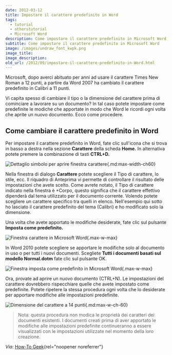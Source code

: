 ```yaml
---
date: 2012-03-12
title: Impostare il carattere predefinito in Word
tags:
  - tutorial
  - otherstutorial
  - Microsoft Word
description: Come impostare il carattere predefinito in Microsoft Word
subtitle: Come impostare il carattere predefinito in Microsoft Word
image: /images/undraw_font_kwpk.png
image_title:
image_description:
old_url: /2012/09/impostare-il-carattere-predefinito-in-Word.html
---
```

Microsoft, dopo averci abituato per anni ad usare il carattere Times New Roman a 12 punti, a partire da Word 2007  ha cambiato il carattere predefinito in Calibri a 11 punti.

Vi capita spesso di cambiare il tipo o la dimensione del carattere prima di cominciare a lavorare su un documento? In tal caso potete impostare come predefinite le modiche che apportate in modo che Word le ricordi ogni volta che aprite un nuovo documento. Ecco come procedere.

## Come cambiare il carattere predefinito in Word

Per impostare il carattere predefinito in Word, fate clic sull'icona che si trova in basso  a destra nella sezione **Carattere** della scheda **Home.** In alternativa potete premere la combinazione di tasti **CTRL+D.**

![Dettaglio simbolo per aprire finestra carattere](/images/microsoft-word-aprire-finestra-carattere.png 'Per aprire la finestra Carattere potete fare clic sul simbolo visibile in basso a destra nella sezione carattere'){.md:max-width-ch60}

Nella finestra di dialogo **Carattere** potete scegliere il Tipo di carattere, lo stile, ecc.  Il riquadro di Anteprima vi permette di controllare il risultato delle impostazioni che avete scelto. Come avrete notato, il Tipo di carattere indicato nella finestra è +Corpo, questo significa che il carattere effettivo dipenderà dal tema utilizzato per il documento corrente. Volendo potete scegliere un carattere specifico tra quelli in elenco. Nell'esempio qui sotto ho lasciato il carattere predefinito del tema (Calibri) e ho modificato solo la dimensione.

Una volta che avete apportato le modifiche desiderate, fate clic sul pulsante **Imposta come predefinito.**

![Finestra carattere in Microsoft Word](/images/finestra-carattere-in-microsoft-word.png 'Per impostare il carattere predefinito scegliete la dimensione e fate clic su Imposta come predefinito'){.max-w-max}

In Word 2010 potete scegliere se apportare le modifiche solo al documento in uso o per tutti i nuovi documenti. Scegliete **Tutti i documenti basati sul modello Normal.dotm** fate clic sul pulsante OK.

![Finestra imposta come predefinito in Microsoft Word](/images/microsoft-word-imposta-carattere-predefinito.png 'Per applicare impostazioni a tutti i documenti futuri scegliete Tutti i documenti basati sul modello Normal.dtom'){.max-w-max}

Ora, provate ad aprire un nuovo documento (CTRL+N). Le impostazioni del carattere dovrebbero rispecchiare quelle che avete impostato come predefinite. Potete ripetere la stessa procedura ogni volta che lo desiderate per apportare modifiche alle impostazioni predefinite.

![Dimensione del carattere a 14 punti](/images/microsoft-word-conferma-impostazioni-predefinite-dimensione-carattere.png 'Aprendo un nuovo documento la dimensione del carattere sarà ora impostata a 14 punti'){.md:max-w-ch-60}

> Nota: questa procedura non modica le proprietà dei caratteri dei documenti esistenti. I documenti creati prima di aver apportato le modifiche alle impostazioni predefinite continueranno a essere visualizzati con le impostazioni utilizzate nel momento della loro creazione.

*Via:* [How-To Geek](http://www.howtogeek.com/howto/14826/change-the-default-font-size-in-word/){rel="noopener noreferrer"}